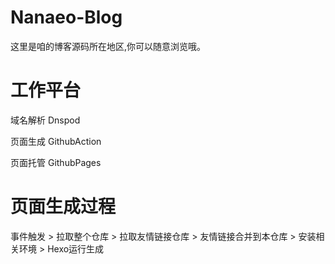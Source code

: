 # Nanaeo-Blog
这里是咱的博客源码所在地区,你可以随意浏览哦。
# 工作平台
域名解析 Dnspod

页面生成 GithubAction

页面托管 GithubPages
# 页面生成过程
事件触发 > 拉取整个仓库 > 拉取友情链接仓库 > 友情链接合并到本仓库 > 安装相关环境 > Hexo运行生成

